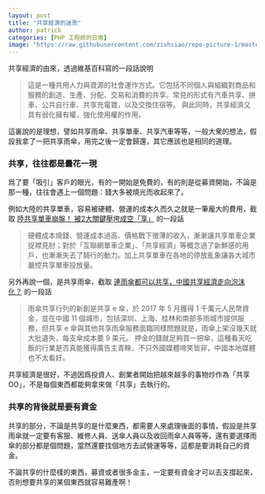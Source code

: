 ```yaml
---
layout: post
title: "共享經濟的迷思"
author: patrick
categories: [PHP 工程師的日常]
image: "https://raw.githubusercontent.com/zivhsiao/repo-picture-1/master/images/daily/26onmoney1-master1050.jpg"  
---
```


共享經濟的由來，透過維基百科寫的一段話說明

> 這是一種共用人力與資源的社會運作方式。它包括不同個人與組織對商品和服務的創造、生產、分配、交易和消費的共享。常見的形式有汽車共享、拼車、公共自行車、共享充電寶，以及交換住宿等。
> 與此同時，共享經濟又具有弱化擁有權，強化使用權的作用。

這裏說的是理想，譬如共享雨傘、共享單車、共享汽車等等，一般大衆的想法，假設我拿了一把共享雨傘，用完之後一定會歸還，其它應該也是相同的道理。

### 共享，往往都是曇花一現

爲了要「吸引」客戶的眼光，有的一開始是免費的，有的則是從募資開始，不論是那一種，往往會遇上一個問題：錢大多被燒光而收起來了。

例如大陸的共享單車，容易被硬體、營運的成本久而久之就是一筆龐大的費用，截取 [陸共享單車崩盤！ 被2大關鍵壓垮成空「享」](https://theme.udn.com/theme/story/6774/3557963) 的一段話

> 硬體成本燒錢、營運成本過高、價格戰下微薄的收入，漸漸讓共享單車企業捉襟見肘；對於「互聯網單車企業」、「共享經濟」等概念過了新鮮感的用戶，也漸漸失去了騎行的動力。加上共享單車在各地的停放亂象讓各大城市嚴控共享單車投放量。

另外再說一個，是共享雨傘，截取 [連雨傘都可以共享，中國共享經濟走向泡沫化？](http://technews.tw/2017/07/13/sharing-umbrella-in-china/) 的一段話 

> 雨傘共享行列的新創是共享 e 傘，於 2017 年 5 月獲得 1 千萬元人民幣資金，並在中國 11 個城市，包括深圳、上海、桂林和南部多雨城市提供服務，但共享 e 傘與其他共享雨傘服務面臨同樣問題就是，雨傘上架沒幾天就大批遺失，每支傘成本要 9 美元。
> 押金的錢就足夠買一把傘，這種看天吃飯的行業是否真能獲得廣告主青睞，不只外國媒體啼笑皆非，中國本地媒體也不太看好。

共享經濟是很好，不過因爲投資人、創業者開始把越來越多的事物炒作為「共享OO」，不是每個東西都能夠拿來做「共享」去執行的。

### 共享的背後就是要有資金

共享的部分，不論是共享的是什麼東西，都需要人來處理後面的事情，假設是共享雨傘就一定要有客服、維修人員、送傘人員以及收回雨傘人員等等，還有要選擇雨傘的部分都是個問題，當然還要找個地方去試營運等等，這都是要消耗自己的資金。

不論共享的什麼樣的東西，募資或者很多金主，一定要有資金才可以去支撐起來，否則想要共享的某個東西就容易難產啊！